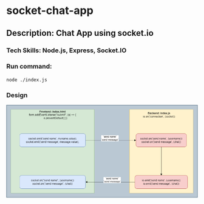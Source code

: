 # socket-chat-app
## Description: Chat App using socket.io
### Tech Skills: Node.js, Express, Socket.IO

### Run command: 
```
node ./index.js
```

### Design
![socket-chat-app](./images/socket-chat-app.png "socket-chat-app")